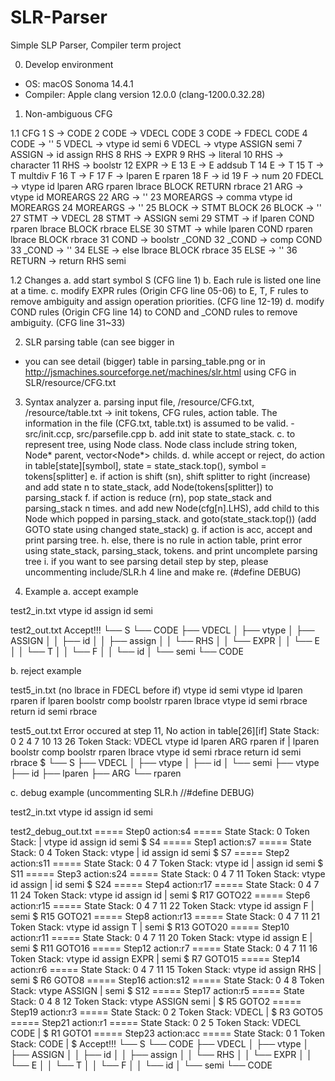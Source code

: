 # SLR-Parser
Simple SLP Parser, Compiler term project

0. Develop environment
-	OS: macOS Sonoma 14.4.1
-	Compiler: Apple clang version 12.0.0 (clang-1200.0.32.28)

1. Non-ambiguous CFG

  1.1 CFG
     1  S -> CODE
     2  CODE -> VDECL CODE
     3  CODE -> FDECL CODE
     4  CODE -> ''
     5  VDECL -> vtype id semi
     6  VDECL -> vtype ASSIGN semi
     7  ASSIGN -> id assign RHS
     8  RHS -> EXPR
     9  RHS -> literal
    10  RHS -> character
    11  RHS -> boolstr
    12  EXPR -> E
    13  E -> E addsub T
    14  E -> T
    15  T -> T multdiv F
    16  T -> F
    17  F -> lparen E rparen
    18  F -> id
    19  F -> num
    20  FDECL -> vtype id lparen ARG rparen lbrace BLOCK RETURN rbrace
    21  ARG -> vtype id MOREARGS
    22  ARG -> ''
    23  MOREARGS -> comma vtype id MOREARGS
    24  MOREARGS -> ''
    25  BLOCK -> STMT BLOCK
    26  BLOCK -> ''
    27  STMT -> VDECL
    28  STMT -> ASSIGN semi
    29  STMT -> if lparen COND rparen lbrace BLOCK rbrace ELSE
    30  STMT -> while lparen COND rparen lbrace BLOCK rbrace
    31  COND -> boolstr _COND
    32  _COND -> comp COND
    33  _COND -> ''
    34  ELSE -> else lbrace BLOCK rbrace
    35  ELSE -> ''
    36  RETURN -> return RHS semi

  1.2 Changes
    a.	add start symbol S (CFG line 1)
    b.	Each rule is listed one line at a time.
    c.	modify EXPR rules (Origin CFG line 05-06) to E, T, F rules to remove ambiguity and assign operation     priorities. (CFG line 12-19)
    d.	modify COND rules (Origin CFG line 14) to COND and _COND rules to remove ambiguity. (CFG line 31~33)

2. SLR parsing table (can see bigger in 
  -	you can see detail (bigger) table in parsing_table.png or in       http://jsmachines.sourceforge.net/machines/slr.html
using CFG in SLR/resource/CFG.txt 

3.  Syntax analyzer
  a.	parsing input file, /resource/CFG.txt, /resource/table.txt -> init tokens, CFG rules, action table. The   information in the file (CFG.txt, table.txt) is assumed to be valid. - src/init.ccp, src/parsefile.cpp
  b.	add init state to state_stack.
  c.	to represent tree, using Node class. Node class include string token, Node* parent, vector<Node*> childs.
  d.	while accept or reject, do action in table[state][symbol], state = state_stack.top(), symbol = tokens[splitter]
  e.	if action is shift (sn), shift splitter to right (increase) and add state n to state_stack, add   Node(tokens[splitter]) to parsing_stack
  f.	if action is reduce (rn), pop state_stack and parsing_stack n times. and add new Node(cfg[n].LHS), add child to this Node which popped in parsing_stack. and goto(state_stack.top()) (add GOTO state using changed state_stack)
  g.	if action is acc, accept and print parsing tree.
  h.	else, there is no rule in action table, print error using state_stack, parsing_stack, tokens. and print uncomplete parsing tree
  i.	if you want to see parsing detail step by step, please uncommenting include/SLR.h 4 line and make re. (#define DEBUG)

4. Example
  a.	accept example

test2_in.txt
vtype id assign id semi

test2_out.txt
Accept!!!
└── S
    └── CODE
        ├── VDECL
        │   ├── vtype
        │   ├── ASSIGN
        │   │   ├── id
        │   │   ├── assign
        │   │   └── RHS
        │   │       └── EXPR
        │   │           └── E
        │   │               └── T
        │   │                   └── F
        │   │                       └── id
        │   └── semi
        └── CODE


  b.	reject example

test5_in.txt (no lbrace in FDECL before if)
vtype id semi vtype id lparen rparen if lparen boolstr comp boolstr rparen lbrace vtype id semi rbrace return id semi rbrace

test5_out.txt
Error occured at step 11, No action in table[26][if]
State Stack: 0 2 4 7 10 13 26 
Token Stack: VDECL vtype id lparen ARG rparen if | lparen boolstr comp boolstr rparen lbrace vtype id semi rbrace return id semi rbrace $ 
└── S
    ├── VDECL
    │   ├── vtype
    │   ├── id
    │   └── semi
    ├── vtype
    ├── id
    ├── lparen
    ├── ARG
    └── rparen

  c.	debug example (uncommenting SLR.h //#define DEBUG)

test2_in.txt
vtype id assign id semi

test2_debug_out.txt
===== Step0 action:s4 =====
State Stack: 0 
Token Stack: | vtype id assign id semi $ 
S4
===== Step1 action:s7 =====
State Stack: 0 4 
Token Stack: vtype | id assign id semi $ 
S7
===== Step2 action:s11 =====
State Stack: 0 4 7 
Token Stack: vtype id | assign id semi $ 
S11
===== Step3 action:s24 =====
State Stack: 0 4 7 11 
Token Stack: vtype id assign | id semi $ 
S24
===== Step4 action:r17 =====
State Stack: 0 4 7 11 24 
Token Stack: vtype id assign id | semi $ 
R17
GOTO22
===== Step6 action:r15 =====
State Stack: 0 4 7 11 22 
Token Stack: vtype id assign F | semi $ 
R15
GOTO21
===== Step8 action:r13 =====
State Stack: 0 4 7 11 21 
Token Stack: vtype id assign T | semi $ 
R13
GOTO20
===== Step10 action:r11 =====
State Stack: 0 4 7 11 20 
Token Stack: vtype id assign E | semi $ 
R11
GOTO16
===== Step12 action:r7 =====
State Stack: 0 4 7 11 16 
Token Stack: vtype id assign EXPR | semi $ 
R7
GOTO15
===== Step14 action:r6 =====
State Stack: 0 4 7 11 15 
Token Stack: vtype id assign RHS | semi $ 
R6
GOTO8
===== Step16 action:s12 =====
State Stack: 0 4 8 
Token Stack: vtype ASSIGN | semi $ 
S12
===== Step17 action:r5 =====
State Stack: 0 4 8 12 
Token Stack: vtype ASSIGN semi | $ 
R5
GOTO2
===== Step19 action:r3 =====
State Stack: 0 2 
Token Stack: VDECL | $ 
R3
GOTO5
===== Step21 action:r1 =====
State Stack: 0 2 5 
Token Stack: VDECL CODE | $ 
R1
GOTO1
===== Step23 action:acc =====
State Stack: 0 1 
Token Stack: CODE | $ 
Accept!!!
└── S
    └── CODE
        ├── VDECL
        │   ├── vtype
        │   ├── ASSIGN
        │   │   ├── id
        │   │   ├── assign
        │   │   └── RHS
        │   │       └── EXPR
        │   │           └── E
        │   │               └── T
        │   │                   └── F
        │   │                       └── id
        │   └── semi
        └── CODE
